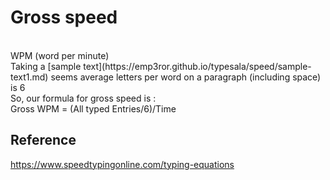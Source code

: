 # Gross speed
<br>
WPM (word per minute)
<br>
Taking a [sample text](https://emp3ror.github.io/typesala/speed/sample-text1.md) seems average letters per word on a paragraph (including space) is 6
<br>
So, our formula for gross speed is : 
<br>
Gross WPM = (All typed Entries/6)/Time


## Reference
https://www.speedtypingonline.com/typing-equations